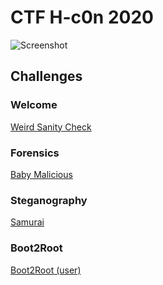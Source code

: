 # CTF H-c0n 2020

![Screenshot](https://ctf.h-c0n.com/files/beb7d29117e723b77b97b9241bc64a4b/diseno_v5_rojo-azul_PNG_sin_brillo.png)

## Challenges 

### Welcome

[Weird Sanity Check](https://github.com/Gh05t1nTh3SSH/Write-ups/blob/master/CTF/H-c0n%202020/Weird%20Sanity%20Check.md)

### Forensics

[Baby Malicious](https://github.com/Gh05t1nTh3SSH/Write-ups/blob/master/CTF/H-c0n%202020/Baby%20Malicious.md)

### Steganography

[Samurai](https://github.com/Gh05t1nTh3SSH/Write-ups/blob/master/CTF/H-c0n%202020/Samurai.md)

### Boot2Root

[Boot2Root (user)](https://github.com/Gh05t1nTh3SSH/Write-ups/blob/master/CTF/H-c0n%202020/Boot2Root(user).md)
